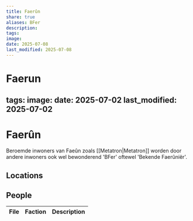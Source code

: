 ```yaml
---
title: Faerûn
share: true
aliases: BFer
description: 
tags: 
image: 
date: 2025-07-08
last_modified: 2025-07-08
---
```

# Faerun

tags: 
image: 
date: 2025-07-02
last_modified: 2025-07-02
---
# Faerûn
Beroemde inwoners van Faeûn zoals [[Metatron|Metatron]] worden door andere inwoners ook wel bewonderend 'BFer' oftewel 'Bekende Faerûniër'.

## Locations

## People
| File | Faction | Description |
| ---- | ------- | ----------- |

